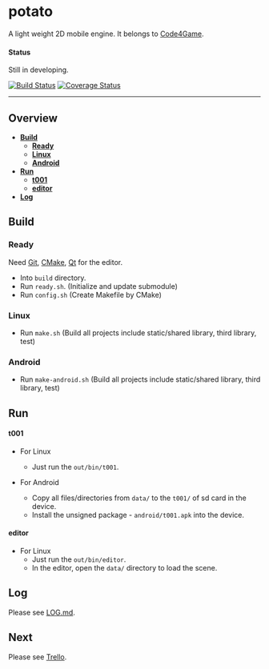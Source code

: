 potato
======

A light weight 2D mobile engine. It belongs to [Code4Game][].


#### Status

Still in developing.

[![Build Status](https://travis-ci.org/code4game/potato.svg)](https://travis-ci.org/code4game/potato)
[![Coverage Status](https://coveralls.io/repos/code4game/potato/badge.png?branch=master)](https://coveralls.io/r/code4game/potato?branch=master)


----------------------------


## Overview

* [**Build**](#build)
  * [**Ready**](#ready)
  * [**Linux**](#linux)
  * [**Android**](#android)
* [**Run**](#run)
  * [**t001**](#t001)
  * [**editor**](#editor)
* [**Log**](#log)


Build
-----

### Ready

Need [Git][], [CMake][], [Qt][] for the editor.

* Into `build` directory.
* Run `ready.sh`. (Initialize and update submodule)
* Run `config.sh` (Create Makefile by CMake)


### Linux

* Run `make.sh` (Build all projects include static/shared library, third library, test)


### Android

* Run `make-android.sh` (Build all projects include static/shared library, third library, test)


Run
---

#### t001

- For Linux
  * Just run the `out/bin/t001`.


- For Android
  * Copy all files/directories from `data/` to the `t001/` of sd card in the device.
  * Install the unsigned package - `android/t001.apk` into the device.


#### editor

- For Linux
  * Just run the `out/bin/editor`.
  * In the editor, open the `data/` directory to load the scene.


Log
---

Please see [LOG.md][].


Next
----

Please see [Trello][].


[CMake]: http://cmake.org/ "CMake"
[Git]: http://git-scm.com/ "Git"
[Qt]: http://qt-project.org/ "Qt"
[Code4Game]: http://c4g.io/ "Code 4 Game"
[LOG.md]: https://github.com/code4game/potato/blob/master/LOG.md "Log"
[Trello]: https://trello.com/code4game/ "Plan"
